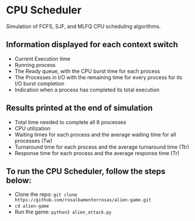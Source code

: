 # CPU Scheduler
Simulation of FCFS, SJF, and MLFQ CPU scheduling algorithms. 

## Information displayed for each context switch
* Current Execution time  
* Running process  
* The Ready queue, with the CPU burst time for each process   
* The Processes in I/O with the remaining time for every process for its I/O burst completion  
* Indication when a process has completed its total execution    

## Results printed at the end of simulation
* Total time needed to complete all 8 processes  
* CPU utilization  
* Waiting times for each process and the average waiting time for all processes (Tw)  
* Turnaround time for each process and the average turnaround time (Ttr)  
* Response time for each process and the average response time (Tr)  

## To run the CPU Scheduler, follow the steps below:
* Clone the repo: `git clone https://github.com/rosalbamonterrosas/alien-game.git`
* `cd alien-game`
* Run the game: `python3 alien_attack.py`
